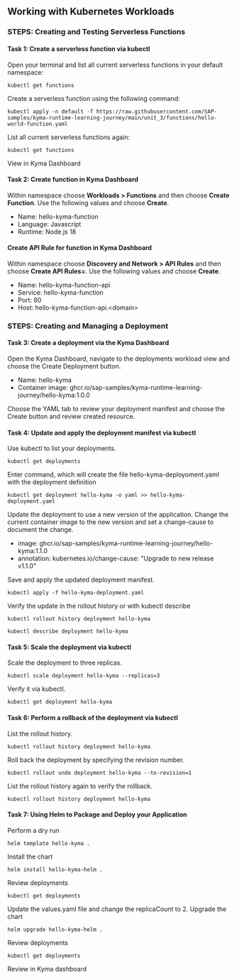 ## Working with Kubernetes Workloads

### STEPS: Creating and Testing Serverless Functions

#### Task 1: Create a serverless function via kubectl

Open your terminal and list all current serverless functions in your default namespace:

```
kubectl get functions
```

Create a serverless function using the following command:

```
kubectl apply -n default -f https://raw.githubusercontent.com/SAP-samples/kyma-runtime-learning-journey/main/unit_3/functions/hello-world-function.yaml
```

List all current serverless functions again:

```
kubectl get functions
```

View in Kyma Dashboard

#### Task 2: Create function in Kyma Dashboard

Within namespace choose **Workloads > Functions** and then choose **Create Function**. Use the following values and choose **Create**.

- Name: hello-kyma-function
- Language: Javascript
- Runtime: Node.js 18

#### Create API Rule for function in Kyma Dashboard

Within namespace choose **Discovery and Network > API Rules** and then choose **Create API Rules=**. Use the following values and choose **Create**.

- Name: hello-kyma-function-api
- Service: hello-kyma-function
- Port: 80
- Host: hello-kyma-function-api.\<domain\>

### STEPS: Creating and Managing a Deployment

#### Task 3: Create a deployment via the Kyma Dashboard

Open the Kyma Dashboard, navigate to the deployments workload view and choose the Create Deployment button.

- Name: hello-kyma
- Container image: ghcr.io/sap-samples/kyma-runtime-learning-journey/hello-kyma:1.0.0

Choose the YAML tab to review your deployment manifest and choose the Create button and review created resource.

#### Task 4: Update and apply the deployment manifest via kubectl

Use kubectl to list your deployments.

```
kubectl get deployments
```

Enter command, which will create the file hello-kyma-deployoment.yaml with the deployment definition

```
kubectl get deployment hello-kyma -o yaml >> hello-kyma-deployment.yaml
```

Update the deployment to use a new version of the application. Change the current container image to the new version and set a change-cause to document the change.

- image: ghcr.io/sap-samples/kyma-runtime-learning-journey/hello-kyma:1.1.0
- annotation: kubernetes.io/change-cause: "Upgrade to new release v1.1.0"

Save and apply the updated deployment manifest.

```
kubectl apply -f hello-kyma-deployment.yaml
```

Verify the update in the rollout history or with kubectl describe

```
kubectl rollout history deployment hello-kyma
```

```
kubectl describe deployment hello-kyma
```

#### Task 5: Scale the deployment via kubectl

Scale the deployment to three replicas.

```
kubectl scale deployment hello-kyma --replicas=3
```

Verify it via kubectl.

```
kubectl get deployment hello-kyma
```

#### Task 6: Perform a rollback of the deployment via kubectl

List the rollout history.

```
kubectl rollout history deployment hello-kyma
```

Roll back the deployment by specifying the revision number.

```
kubectl rollout undo deployment hello-kyma --to-revision=1
```

List the rollout history again to verify the rollback.

```
kubectl rollout history deployment hello-kyma
```

#### Task 7: Using Helm to Package and Deploy your Application

Perform a dry run

```
helm template hello-kyma .
```

Install the chart

```
helm install hello-kyma-helm .
```

Review deployments

```
kubectl get deployments
```

Update the values.yaml file and change the replicaCount to 2. Upgrade the chart

```
helm upgrade hello-kyma-helm .
```

Review deployments

```
kubectl get deployments
```

Review in Kyma dashboard
